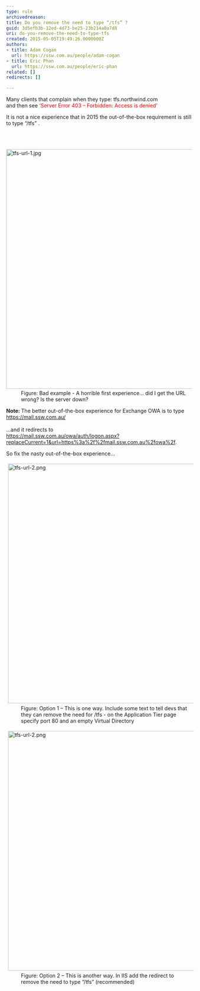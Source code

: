 ```yaml
---
type: rule
archivedreason: 
title: Do you remove the need to type “/tfs” ?
guid: 3d5efb3b-12ed-4d73-be25-23b214a0a7d8
uri: do-you-remove-the-need-to-type-tfs
created: 2015-05-05T19:49:26.0000000Z
authors:
- title: Adam Cogan
  url: https://ssw.com.au/people/adam-cogan
- title: Eric Phan
  url: https://ssw.com.au/people/eric-phan
related: []
redirects: []

---
```



<p class="p1">Many clients that complain when they type&#58; tfs.northwind.com <br>
and then see <span class="s1" style="color&#58;#ff0000;"><span style="color&#58;#ff0000;">‘Server Error 403 – Forbidden&#58; Access is denied’​</span></span></p><p class="p1">It is not a nice experience that in 2015 the out-of-the-box requirement is still to type “/tfs” .</p>
<br><excerpt class='endintro'></excerpt><br>
<dl class="badImage"><dt>​<img src="/ALM/RulesToBetterTFSCustomization/PublishingImages/tfs-url-1.jpg" alt="tfs-url-1.jpg" style="width&#58;650px;" /></dt><dd>Figure&#58; Bad example - A horrible first experience... did I get the URL wrong? Is the server down?​</dd></dl><p> 
   <strong>Note&#58; </strong>The better out-of-the-box experience for Exchange OWA is to type 
   <br><a href="https&#58;//mail.ssw.com.au/" target="_blank">https&#58;//mail.ssw.com.au/</a><br>&#160;<br>...and it redirects to 
   <br> 
   <a href="https&#58;//mail.ssw.com.au/owa/auth/logon.aspx?replaceCurrent=1&amp;url=https&#58;//mail.ssw.com.au/owa/" target="_blank">https&#58;//mail.ssw.com.au/owa/auth/logon.aspx?replaceCurrent=1&amp;url=https%3a%2f%2fmail.ssw.com.au%2fowa%2f</a>.</p><p>So fix the nasty out-of-the-box experience…<br></p><dl class="image"><dt>
      <img src="/ALM/RulesToBetterTFSCustomization/PublishingImages/tfs-url-2.png" alt="tfs-url-2.png" style="margin&#58;5px;width&#58;650px;" />
   </dt><dd>Figure&#58; Option 1 – This is one way. Include some text to tell devs that they can remove the need for /tfs - on the Application Tier page specify port 80 and an empty Virtual Directory</dd></dl><dl class="image"><dt>
      <img src="/ALM/RulesToBetterTFSCustomization/PublishingImages/tfs-url-3.png" alt="tfs-url-2.png" style="margin&#58;5px;width&#58;650px;" />
   </dt><dd>Figure&#58; Option 2 – This is another way. In IIS add the redirect to remove the need to type “/tfs” <span class="ssw15-rteStyle-Highlight">(recommended)​</span></dd></dl>


